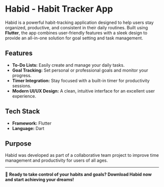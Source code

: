 # Habid - Habit Tracker App

Habid is a powerful habit-tracking application designed to help users stay organized, productive, and consistent in their daily routines. Built using **Flutter**, the app combines user-friendly features with a sleek design to provide an all-in-one solution for goal setting and task management.

## Features
- **To-Do Lists:** Easily create and manage your daily tasks.
- **Goal Tracking:** Set personal or professional goals and monitor your progress.
- **Timer Integration:** Stay focused with a built-in timer for productivity sessions.
- **Modern UI/UX Design:** A clean, intuitive interface for an excellent user experience.

## Tech Stack
- **Framework:** Flutter
- **Language:** Dart

## Purpose
Habid was developed as part of a collaborative team project to improve time management and productivity for users of all ages.

---

🎯 **Ready to take control of your habits and goals? Download Habid now and start achieving your dreams!**

